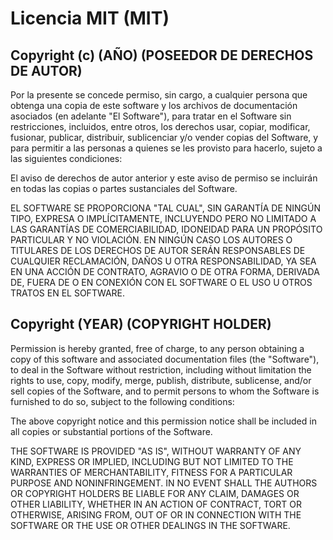 # Licencia MIT (MIT)

## Copyright (c) (AÑO) (POSEEDOR DE DERECHOS DE AUTOR)

Por la presente se concede permiso, sin cargo, a cualquier persona que obtenga una copia
de este software y los archivos de documentación asociados (en adelante "El Software"), 
para tratar en el Software sin restricciones, incluidos, entre otros, los derechos
usar, copiar, modificar, fusionar, publicar, distribuir, sublicenciar y/o vender
copias del Software, y para permitir a las personas a quienes se les provisto para 
hacerlo, sujeto a las siguientes condiciones:

El aviso de derechos de autor anterior y este aviso de permiso se incluirán en todas las
copias o partes sustanciales del Software.

EL SOFTWARE SE PROPORCIONA "TAL CUAL", SIN GARANTÍA DE NINGÚN TIPO, EXPRESA O
IMPLÍCITAMENTE, INCLUYENDO PERO NO LIMITADO A LAS GARANTÍAS DE COMERCIABILIDAD, IDONEIDAD 
PARA UN PROPÓSITO PARTICULAR Y NO VIOLACIÓN. EN NINGÚN CASO LOS AUTORES O TITULARES DE LOS 
DERECHOS DE AUTOR SERÁN RESPONSABLES DE CUALQUIER RECLAMACIÓN, DAÑOS U OTRA RESPONSABILIDAD, 
YA SEA EN UNA ACCIÓN DE CONTRATO, AGRAVIO O DE OTRA FORMA, DERIVADA DE, FUERA DE O EN 
CONEXIÓN CON EL SOFTWARE O EL USO U OTROS TRATOS EN EL SOFTWARE.

## Copyright (YEAR) (COPYRIGHT HOLDER)

Permission is hereby granted, free of charge, to any person obtaining a copy of this software and associated documentation files (the "Software"), to deal in the Software without restriction, including without limitation the rights to use, copy, modify, merge, publish, distribute, sublicense, and/or sell copies of the Software, and to permit persons to whom the Software is furnished to do so, subject to the following conditions:

The above copyright notice and this permission notice shall be included in all copies or substantial portions of the Software.

THE SOFTWARE IS PROVIDED "AS IS", WITHOUT WARRANTY OF ANY KIND, EXPRESS OR IMPLIED, INCLUDING BUT NOT LIMITED TO THE WARRANTIES OF MERCHANTABILITY, FITNESS FOR A PARTICULAR PURPOSE AND NONINFRINGEMENT. IN NO EVENT SHALL THE AUTHORS OR COPYRIGHT HOLDERS BE LIABLE FOR ANY CLAIM, DAMAGES OR OTHER LIABILITY, WHETHER IN AN ACTION OF CONTRACT, TORT OR OTHERWISE, ARISING FROM, OUT OF OR IN CONNECTION WITH THE SOFTWARE OR THE USE OR OTHER DEALINGS IN THE SOFTWARE.
